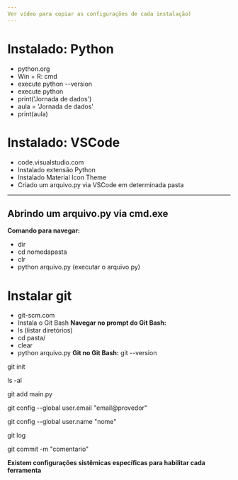 ```yaml
---
Ver vídeo para copiar as configurações de cada instalação)
---
```

# Instalado: Python
- python.org
- Win + R: cmd
- execute python --version
- execute python
- print('Jornada de dados')
- aula = 'Jornada de dados'
- print(aula)

# Instalado: VSCode
- code.visualstudio.com
- Instalado extensão Python
- Instalado Material Icon Theme
- Criado um arquivo.py via VSCode em determinada pasta

---
Abrindo um arquivo.py via cmd.exe
---
**Comando para navegar:**
- dir
- cd nomedapasta
- clr
- python arquivo.py (executar o arquivo.py)

# Instalar git
- git-scm.com
- Instala o Git Bash
**Navegar no prompt do Git Bash:**
- ls (listar diretórios)
- cd pasta/
- clear
- python arquivo.py
**Git no Git Bash:**
git --version

git init

ls -al

git add main.py

git config --global user.email "email@provedor"

git config --global user.name "nome"

git log

git commit -m "comentario"


**Existem configurações sistêmicas específicas para habilitar cada ferramenta**


